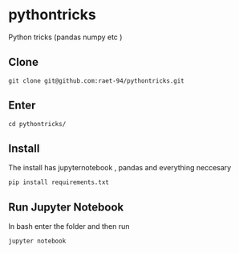 # pythontricks
Python tricks (pandas numpy etc ) 

## Clone
```
git clone git@github.com:raet-94/pythontricks.git
```
## Enter
```
cd pythontricks/
```


## Install 

The install has jupyternotebook , pandas and everything neccesary 

```
pip install requirements.txt
```

## Run Jupyter Notebook 

In bash enter the folder and then run 


```
jupyter notebook
```